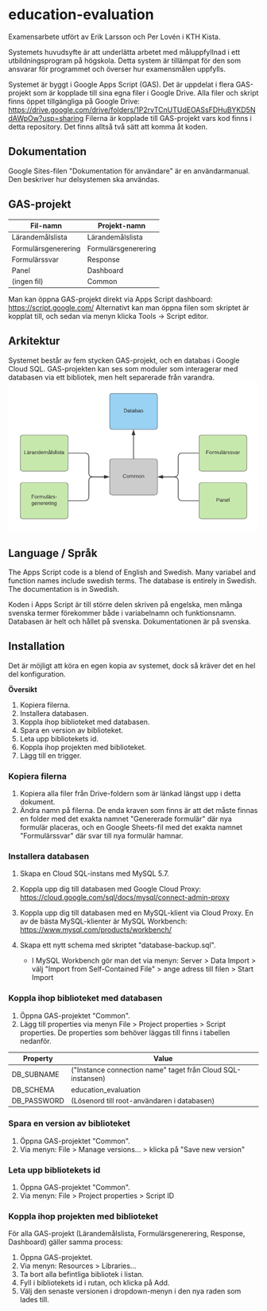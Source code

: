 # education-evaluation
Examensarbete utfört av Erik Larsson och Per Lovén i KTH Kista.

Systemets huvudsyfte är att underlätta arbetet med måluppfyllnad i ett utbildningsprogram på högskola. Detta system är tillämpat för den som ansvarar för programmet och överser hur examensmålen uppfylls.

Systemet är byggt i Google Apps Script (GAS). Det är uppdelat i flera GAS-projekt som är kopplade till sina egna filer i Google Drive.
Alla filer och skript finns öppet tillgängliga på Google Drive: https://drive.google.com/drive/folders/1P2rvTCnUTUdEOASsFDHuBYKD5NdAWpOw?usp=sharing
Filerna är kopplade till GAS-projekt vars kod finns i detta repository. Det finns alltså två sätt att komma åt koden.

## Dokumentation
Google Sites-filen "Dokumentation för användare" är en användarmanual. Den beskriver hur delsystemen ska användas.

## GAS-projekt
Fil-namn | Projekt-namn
------------|------------
Lärandemålslista | Lärandemålslista
Formulärsgenerering | Formulärsgenerering
Formulärssvar | Response
Panel | Dashboard
(ingen fil) | Common

Man kan öppna GAS-projekt direkt via Apps Script dashboard: https://script.google.com/
Alternativt kan man öppna filen som skriptet är kopplat till, och sedan via menyn klicka Tools -> Script editor.

## Arkitektur
Systemet består av fem stycken GAS-projekt, och en databas i Google Cloud SQL. GAS-projekten kan ses som moduler som interagerar med databasen via ett bibliotek, men helt separerade från varandra.
![alt text](https://github.com/P0nk/education-evaluation/blob/master/images/Systemarkitektur.png "Architecture")

## Language / Språk
The Apps Script code is a blend of English and Swedish. Many variabel and function names include swedish terms. The database is entirely in Swedish. The documentation is in Swedish.

Koden i Apps Script är till större delen skriven på engelska, men många svenska termer förekommer både i variabelnamn och funktionsnamn. Databasen är helt och hållet på svenska. Dokumentationen är på svenska.

## Installation
Det är möjligt att köra en egen kopia av systemet, dock så kräver det en hel del konfiguration.

**Översikt**
1. Kopiera filerna.
2. Installera databasen.
3. Koppla ihop biblioteket med databasen.
4. Spara en version av biblioteket.
5. Leta upp bibliotekets id.
6. Koppla ihop projekten med biblioteket.
7. Lägg till en trigger.

### Kopiera filerna
1. Kopiera alla filer från Drive-foldern som är länkad längst upp i detta dokument.
2. Ändra namn på filerna. De enda kraven som finns är att det måste finnas en folder med det exakta namnet "Genererade formulär" där nya formulär placeras, och en Google Sheets-fil med det exakta namnet "Formulärssvar" där svar till nya formulär hamnar.

### Installera databasen
1. Skapa en Cloud SQL-instans med MySQL 5.7.
2. Koppla upp dig till databasen med Google Cloud Proxy: https://cloud.google.com/sql/docs/mysql/connect-admin-proxy
3. Koppla upp dig till databasen med en MySQL-klient via Cloud Proxy. En av de bästa MySQL-klienter är MySQL Workbench: https://www.mysql.com/products/workbench/
4. Skapa ett nytt schema med skriptet "database-backup.sql". 

   * I MySQL Workbench gör man det via menyn: Server > Data Import > välj "Import from Self-Contained File" > ange adress till filen > Start Import
   
### Koppla ihop biblioteket med databasen
1. Öppna GAS-projektet "Common".
2. Lägg till properties via menyn File > Project properties > Script properties. De properties som behöver läggas till finns i tabellen nedanför.

Property | Value
----------|------
DB_SUBNAME | ("Instance connection name" taget från Cloud SQL-instansen)
DB_SCHEMA | education_evaluation
DB_PASSWORD | (Lösenord till root-användaren i databasen)

### Spara en version av biblioteket
1. Öppna GAS-projektet "Common".
2. Via menyn: File > Manage versions... > klicka på "Save new version"

### Leta upp bibliotekets id
1. Öppna GAS-projektet "Common".
2. Via menyn: File > Project properties > Script ID

### Koppla ihop projekten med biblioteket
För alla GAS-projekt (Lärandemålslista, Formulärsgenerering, Response, Dashboard) gäller samma process:

1. Öppna GAS-projektet.
2. Via menyn: Resources > Libraries...
3. Ta bort alla befintliga bibliotek i listan.
4. Fyll i bibliotekets id i rutan, och klicka på Add. 
5. Välj den senaste versionen i dropdown-menyn i den nya raden som lades till.
